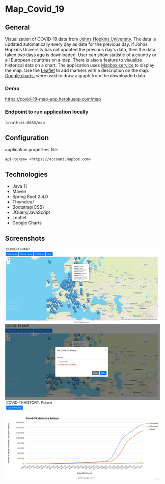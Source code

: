 # Map_Covid_19

## General
Visualization of COVID-19 data from [Johns Hopkins University.](https://github.com/CSSEGISandData/COVID-19)
The data is updated automatically every day as data for the previous day. If Johns Hopkins University has not updated 
the previous day's data, then the data taken two days ago is downloaded.
User can show  statistic of a country or all European countries on a map. There is also a feature to visualize
historical data on a chart. The application uses [Mapbox service](https://account.mapbox.com) to display the map. Use the 
[Leaflet](https://leafletjs.com) to add markers with a description on the map.
[Google charts.](https://developers.google.com/chart/) were used to draw a graph from the downloaded data.

### Demo
https://covid-19-map-app.herokuapp.com/map

### Endpoint to run application locally
    localhost:8080/map

## Configuration
application.properties file:

    api-token= <https://account.mapbox.com>


## Technologies
- Java 11
- Maven
- Spring Boot 2.4.0
- Thymeleaf
- Bootstrap(CSS)
- JQuery/JavaScript
- Leaflet
- Google Charts

## Screenshots

![home](./prtScr/1.png "Home")
![getHistory](./prtScr/2.png "Get History")
![history](./prtScr/3.png "History")







